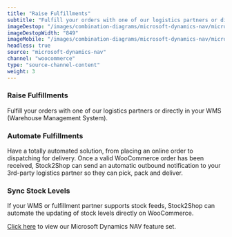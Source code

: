 ```yaml
---
title: "Raise Fulfillments"
subtitle: "Fulfill your orders with one of our logistics partners or directly in your WMS (Warehouse Management System)."
imageDestop: "/images/combination-diagrams/microsoft-dynamics-nav/microsoft-dynamics-nav-woocommerce-fulfillment.svg"
imageDestopWidth: "849"
imageMobile: "/images/combination-diagrams/microsoft-dynamics-nav/microsoft-dynamics-nav-woocommerce-fulfillment.svg"
headless: true
source: "microsoft-dynamics-nav"
channel: "woocommerce"
type: "source-channel-content"
weight: 3
---
```


### Raise Fulfillments
Fulfill your orders with one of our logistics partners or directly in your WMS (Warehouse Management System).

### Automate Fulfillments
Have a totally automated solution, from placing an online order to dispatching for delivery. Once a valid WooCommerce order has been received, Stock2Shop can send an automatic outbound notification to your 3rd-party logistics partner so they can pick, pack and deliver.

### Sync Stock Levels
If your WMS or fulfillment partner supports stock feeds, Stock2Shop can automate the updating of stock levels directly on WooCommerce.

[Click here](/help/features/microsoft-dynamics-nav/ "Microsoft Dynamics NAV Features") to view our Microsoft Dynamics NAV feature set.